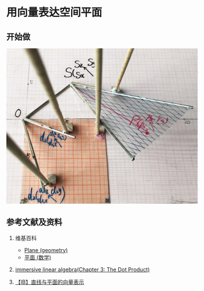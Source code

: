 ﻿# 用向量表达空间平面

## 开始做

![](/images/线性代数/用向量表达空间解析几何中的线和面等/用向量表达空间平面/1a1.jpg)

## 参考文献及资料

1. 维基百科
	- [Plane (geometry)](https://en.wikipedia.org/wiki/Plane_(geometry)) 
	- [平面 (数学)](https://zh.wikipedia.org/wiki/%E5%B9%B3%E9%9D%A2_(%E6%95%B0%E5%AD%A6)) 
	
2. [immersive linear algebra(Chapter 3: The Dot Product)](http://immersivemath.com/ila/ch03_dotproduct/ch03.html)
3. [【IB】直线与平面的向量表示](https://zhuanlan.zhihu.com/p/73397884)